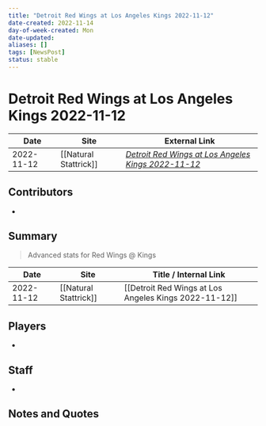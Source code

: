 ```yaml
---
title: "Detroit Red Wings at Los Angeles Kings 2022-11-12"
date-created: 2022-11-14
day-of-week-created: Mon
date-updated: 
aliases: []
tags: [NewsPost]
status: stable
---
```


# Detroit Red Wings at Los Angeles Kings 2022-11-12

| Date       | Site                  | External Link                                                                                                               |
| ---------- | --------------------- | --------------------------------------------------------------------------------------------------------------------------- |
| 2022-11-12 | [[Natural Stattrick]] | [*Detroit Red Wings at Los Angeles Kings 2022-11-12*](https://www.naturalstattrick.com/game.php?season=20222023&game=20237) |

## Contributors
- 

## Summary
> Advanced stats for Red Wings @ Kings

| Date | Site | Title / Internal Link | 
| ---- | ---- | --------------------- |
| 2022-11-12 | [[Natural Stattrick]]   | [[Detroit Red Wings at Los Angeles Kings 2022-11-12]]                                                                                                            |

## Players
- 

## Staff
- 

## Notes and Quotes
> 

